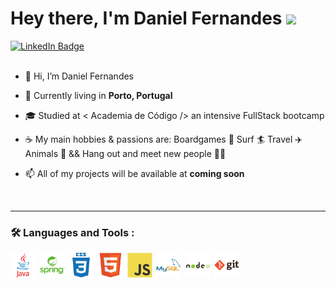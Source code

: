 <h1>
  Hey there, I'm Daniel Fernandes
  <img src="https://media.giphy.com/media/hvRJCLFzcasrR4ia7z/giphy.gif" width="30px"/>
</h1>



<div id="badges">
  <a href="https://www.linkedin.com/in/daniel-fernandes-develop/">
    <img src="https://img.shields.io/badge/LinkedIn-blue?style=for-the-badge&logo=linkedin&logoColor=white" alt="LinkedIn Badge"/>
  </a>
</div>

<img src="https://komarev.com/ghpvc/?username=DansPT&style=flat-square&color=blue" alt=""/>

- 👋 Hi, I’m Daniel Fernandes
- 📍 Currently living in <b> Porto, Portugal </b>
- 🎓 Studied at < Academia de Código /> an intensive FullStack bootcamp
- ☕ My main hobbies & passions are: Boardgames 🎲 Surf :surfer: Travel :airplane:  Animals :dog: && Hang out and meet new people 🕺🏻
- 📫 All of my projects will be available at <b>coming soon<b>
  
  <br>
---
### :hammer_and_wrench: Languages and Tools :
  <div>
  <img src="https://github.com/devicons/devicon/blob/master/icons/java/java-original-wordmark.svg" title="Java" alt="Java" width="40" height="40"/>&nbsp;
  <img src="https://github.com/devicons/devicon/blob/master/icons/spring/spring-original-wordmark.svg" title="Spring" alt="Spring" width="40" height="40"/>&nbsp;
  <img src="https://github.com/devicons/devicon/blob/master/icons/css3/css3-plain-wordmark.svg"  title="CSS3" alt="CSS" width="40" height="40"/>&nbsp;
  <img src="https://github.com/devicons/devicon/blob/master/icons/html5/html5-original.svg" title="HTML5" alt="HTML" width="40" height="40"/>&nbsp;
  <img src="https://github.com/devicons/devicon/blob/master/icons/javascript/javascript-original.svg" title="JavaScript" alt="JavaScript" width="40" height="40"/>&nbsp;
  <img src="https://github.com/devicons/devicon/blob/master/icons/mysql/mysql-original-wordmark.svg" title="MySQL"  alt="MySQL" width="40" height="40"/>&nbsp;
  <img src="https://github.com/devicons/devicon/blob/master/icons/nodejs/nodejs-original-wordmark.svg" title="NodeJS" alt="NodeJS" width="40" height="40"/>&nbsp;
  <img src="https://github.com/devicons/devicon/blob/master/icons/git/git-original-wordmark.svg" title="Git" **alt="Git" width="40" height="40"/>
</div>

<!---
DansPT/DansPT is a ✨ special ✨ repository because its `README.md` (this file) appears on your GitHub profile.
You can click the Preview link to take a look at your changes.
--->
